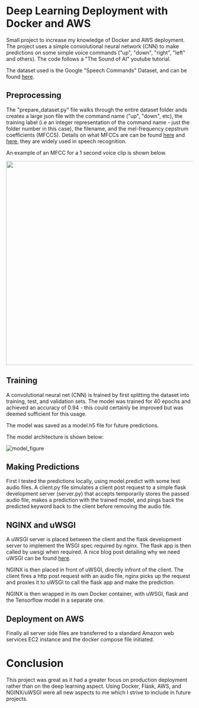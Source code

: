 # Deep Learning Deployment with Docker and AWS

Small project to increase my knowledge of Docker and AWS deployment. 
The project uses a simple convolutional neural network (CNN) to make predictions on some simple voice commands ("up", "down", "right", "left" and others). The code follows a "The Sound of AI" youtube tutorial. 


The dataset used is the Google "Speech Commands" Dataset, and can be found [here](https://ai.googleblog.com/2017/08/launching-speech-commands-dataset.html). 


## Preprocessing

The "prepare_dataset.py" file walks through the entire dataset folder ands creates a large json file with the command name ("up", "down", etc), the training label (i.e an integer representation of the command name - just the folder number in this case), the filename, and the mel-frequency cepstrum coefficients (MFCCS). Details on what MFCCs are can be found [here](https://medium.com/prathena/the-dummys-guide-to-mfcc-aceab2450fd) and [here](https://en.wikipedia.org/wiki/Mel-frequency_cepstrum), they are widely used in speech recognition. 

An example of an MFCC for a 1 second voice clip is shown below. 

<img src="https://user-images.githubusercontent.com/66977019/120943171-1c061000-c6e2-11eb-8060-b01df42367e7.png" width = "550">

## Training 

A convolutional neural net (CNN) is trained by first splitting the dataset into training, test, and validation sets. The model was trained for 40 epochs and achieved an accuracy of 0.94 - this could certainly be improved but was deemed sufficient for this usage. 

The model was saved as a model.h5 file for future predictions. 

The model architecture is shown below: 

![model_figure](https://user-images.githubusercontent.com/66977019/120940143-a0e82e00-c6d0-11eb-8994-adf87c96cbef.png)

## Making Predictions

First I tested the predictions locally, using model.predict with some test audio files.  A client.py file simulates a client post request to a simple flask development server (server.py) that accepts temporarily stores the passed audio file, makes a prediction with the trained model, and pings back the predicted keyword back to the client before removing the audio file. 

## NGINX and uWSGI

A uWSGI server is placed between the client and the flask development server to implement the WSGI spec required by nginx. The flask app is then called by uwsgi when required.  A nice blog post detailing why we need uWSGI can be found [here](https://www.ultravioletsoftware.com/single-post/2017/03/23/An-introduction-into-the-WSGI-ecosystem). 


NGINX is then placed in front of uWSGI, directly infront of the client. 
The client fires a http post request with an audio file, nginx picks up the request and proxies it to uWSGI to call the flask app and make the prediction. 

NGINX is then wrapped in its own Docker container, with uWSGI, flask and the Tensorflow model in a separate one. 

## Deployment on AWS

Finally all server side files are transferred to a standard Amazon web services EC2 instance and the docker compose file initiated. 

# Conclusion

This project was great as it had a greater focus on production deployment rather than on the deep learning aspect. Using Docker, Flask, AWS, and NGINX/uWSGI were all new aspects to me which I strive to include in future projects. 
